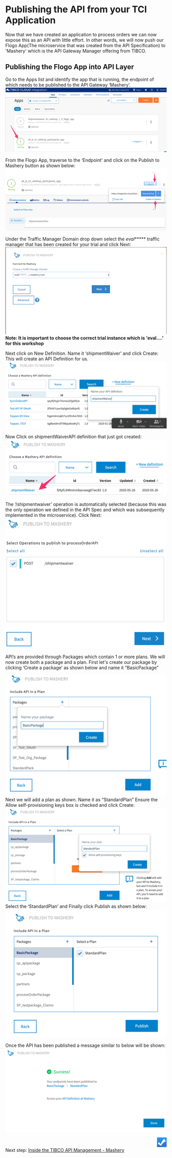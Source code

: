 # Publishing the API from your TCI Application
Now that we have created an application to process orders we can now expose this as an API with little effort. In other words, we will now push our Flogo App(The microservice that was created from the API Specification) to 'Mashery' which is the API Gateway Manager offering from TIBCO.

## Publishing the Flogo App into API Layer
Go to the Apps list and identify the app that is running, the endpoint of which needs to be published to the API Gateway ‘Mashery’.
![APIGATE](/images/apigate/1.png)

From the Flogo App, traverse to the ‘Endpoint’ and click on the Publish to Mashery button as shown below:
![APIGATE](/images/apigate/2.png)

Under the Traffic Manager Domain drop down select the *eval****** traffic manager that has been created for your trial and click Next:
![APIGATE](/images/apigate/3.png)
**Note: It is important to choose the correct trial instance which is 'eval....' for this workshop**

Next click on New Definition.
Name it ‘shipmentWaiver’ and click Create:
This will create an API Definition for us.
![APIGATE](/images/apigate/4.png)

Now Click on shipmentWaiverAPI definition that just got created:
![APIGATE](/images/apigate/5.png)

The ‘/shipmentwaiver’ operation is automatically selected (because this was the only operation we defined in the API Spec and which was subsequently implemented in the microservice).
Click Next:
![APIGATE](/images/apigate/6.png)

API’s are provided through Packages which contain 1 or more plans.
We will now create both a package and a plan.
First let's create our package by clicking  ‘Create a package’ as shown below and name it “BasicPackage”

![APIGATE](/images/apigate/7.png)
Next we will add a plan as shown. Name it as “StandardPlan”
Ensure the Allow self-provisioning keys box is checked and click Create:
![APIGATE](/images/apigate/8.png)
Select the ‘StandardPlan’ and  Finally click Publish as shown below:
![APIGATE](/images/apigate/9.png)

Once the API has been published a message similar to below will be shown:
![APIGATE](/images/apigate/10.png)

<img src="/images/poll.png" alt="poll" width=30 height=30 style="float:right"/> 

Next step: [Inside the TIBCO API Management - Mashery](7.masherydeepdive.md)
